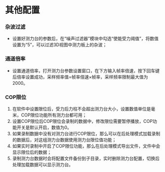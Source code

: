 # 其他配置

### 杂波过滤 <a href="#toc17362" id="toc17362"></a>

* 设置好测力台的参数后，在“噪声过滤器”模块中勾选“使能受力阈值”，将数值设置为“5”，可以过滤3D视图中测力板上的杂波；

### 通道倍率 <a href="#toc17362" id="toc17362"></a>

* 设置通道倍率，打开测力台参数设置窗口，在下方输入帧率倍速，按下回车键后倍率设置成功，采样频率值=帧率倍速×帧率，采样频率限制最大值为2000。

### COP限位

1. 在软件中设置限位后，受力后力柱不会超出测力台大小，设置数值单位是毫米，COP限位功能所有测力台都可用；
2. 设置COP限位后COP限位会录制的数据中，修改限位需要暂停播放，COP功能开关是默认开启，数值为0。
3. 如果录制数据中没有对测力台进行COP限位，那么可以在后处理模式加载录制的数据后，对这组测力台数据使用测力台限位值功能；
4. 如果实时录制中开启了COP限位功能，那么在后处理模式导出文件，文件中会显示限位后的数据；
5. 录制测力台数据时会将配置文件备份到子目录，实时删除测力台配置，切换后处理加载数据可以显示测力台。
